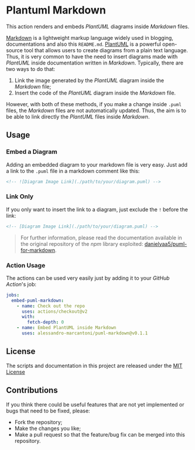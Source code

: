 # __Plantuml Markdown__

This action renders and embeds _PlantUML_ diagrams inside _Markdown_ files.

[Markdown](https://www.markdownguide.org/) is a lightweight markup language widely used in blogging, documentations and also this `README.md`. [PlantUML](https://plantuml.com/) is a powerful open-source tool that allows users to create diagrams from a plain text language. Thus, it is very common to have the need to insert diagrams made with _PlantUML_ inside documentation written in _Markdown_. 
Typically, there are two ways to do that:

1. Link the image generated by the _PlantUML_ diagram inside the _Markdown_ file;
2. Insert the code of the _PlantUML_ diagram inside the _Markdown_ file.

However, with both of these methods, if you make a change inside `.puml` files, the _Markdown_ files are not automatically updated. Thus, the aim is to be able to link directly the _PlantUML_ files inside _Markdown_.

## Usage

### Embed a Diagram

Adding an embedded diagram to your markdown file is very easy. Just add a link to the `.puml` file in a markdown comment like this:

```md
<!-- ![Diagram Image Link](./path/to/your/diagram.puml) -->
```

### Link Only

If you only want to insert the link to a diagram, just exclude the `!` before the link:

```md
<!-- [Diagram Image Link](./path/to/your/diagram.puml) -->
```

> For further information, please read the documentation available in the original repository of the _npm_ library exploited: [danielyaa5/puml-for-markdown](https://github.com/danielyaa5/puml-for-markdown).

### Action Usage

The actions can be used very easily just by adding it to your _GitHub Action_'s job:

```yml
jobs:
  embed-puml-markdown:
    - name: Check out the repo
      uses: actions/checkout@v2
      with:
        fetch-depth: 0
    - name: Embed PlantUML inside Markdown
      uses: alessandro-marcantoni/puml-markdown@v0.1.1
```

## License

The scripts and documentation in this project are released under the [MIT License](https://github.com/alessandro-marcantoni/puml-markdown/blob/main/LICENSE)

## Contributions

If you think there could be useful features that are not yet implemented or bugs that need to be fixed, please:

* Fork the repository;
* Make the changes you like;
* Make a pull request so that the feature/bug fix can be merged into this repository.